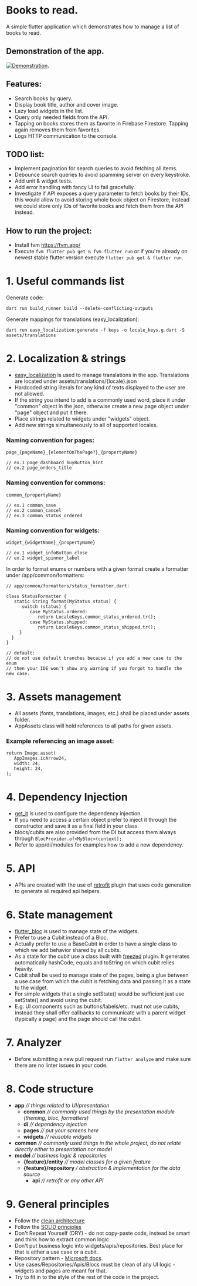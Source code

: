 # Books to read.

A simple flutter application which demonstrates how to manage a list of books to read.

## Demonstration of the app.

[![Demonstration](https://img.youtube.com/vi/qckA-pyA7OQ/0.jpg)](https://www.youtube.com/watch?v=qckA-pyA7OQ).

## Features:
- Search books by query.
- Display book title, author and cover image.
- Lazy load widgets in the list.
- Query only needed fields from the API.
- Tapping on books stores them as favorite in Firebase Firestore. Tapping again removes them from favorites.
- Logs HTTP communication to the console.


## TODO list:
- Implement pagination for search queries to avoid fetching all items.
- Debounce search queries to avoid spamming server on every keystroke.
- Add unit & widget tests.
- Add error handling with fancy UI to fail gracefully.
- Investigate if API exposes a query parameter to fetch books by their IDs, this would allow to avoid storing whole book object on Firestore, instead we could store only IDs of favorite books and fetch them from the API instead.

## How to run the project:
- Install fvm https://fvm.app/
- Execute `fvm flutter pub get & fvm flutter run` or if you're already on newest stable flutter version execute `flutter pub get & flutter run`.

# 1. Useful commands list

Generate code:
```
dart run build_runner build --delete-conflicting-outputs
```

Generate mappings for translations (easy_localization):
```
dart run easy_localization:generate -f keys -o locale_keys.g.dart -S assets/translations
```

# 2. Localization & strings
- [easy_localization](https://pub.dev/packages/easy_localization) is used to manage translations in the app. Translations are located under assets/translations/{locale}.json
- Hardcoded string literals for any kind of texts displayed to the user are not allowed.
- If the string you intend to add is a commonly used word, place it under "common" object in the json, otherwise create a new page object under "page" object and put it there.
- Place strings related to widgets under "widgets" object.
- Add new strings simultaneously to all of supported locales.

### Naming convention for pages:
```
page_{pageName}_{elementOnThePage?}_{propertyName}

// ex.1 page_dashboard_buyButton_hint
// ex.2 page_orders_title
```

### Naming convention for commons:
```
common_{propertyName}

// ex.1 common_save
// ex.2 common_cancel
// ex.3 common_status_ordered
```

### Naming convention for widgets:
```
widget_{widgetName}_{propertyName}

// ex.1 widget_infoButton_close
// ex.2 widget_spinner_label
```

In order to format enums or numbers with a given format create a formatter under /app/common/formatters:
```
// app/common/formatters/status_formatter.dart:

class StatusFormatter {
   static String format(MyStatus status) {
      switch (status) {
         case MyStatus.ordered:
            return LocaleKeys.common_status_ordered.tr();
         case MyStatus.shipped:
            return LocaleKeys.common_status_shipped.tr();
     }
  }
}

// default:
// do not use default branches because if you add a new case to the enum 
// then your IDE won't show any warning if you forgot to handle the new case.
```

# 3. Assets management
- All assets (fonts, translations, images, etc.) shall be placed under assets folder.
- AppAssets class will hold references to all paths for given assets.

### Example referencing an image asset:
```
return Image.asset(
   AppImages.icArrow24,
   width: 24,
   height: 24,
);
```

# 4. Dependency Injection
- [get_it](https://pub.dev/packages/get_it) is used to configure the dependency injection.
- If you need to access a certain object prefer to inject it through the constructor and save it as a final field in your class.
- blocs/cubits are also provided from the DI but access them always through `BlocProvider.of<MyBloc>(context);`
- Refer to app/di/modules for examples how to add a new dependency.

# 5. API
- APIs are created with the use of [retrofit](https://pub.dev/packages/retrofit) plugin that uses code generation to generate all required api helpers.

# 6. State management
- [flutter_bloc](https://pub.dev/packages/flutter_bloc) is used to manage state of the widgets.
- Prefer to use a Cubit instead of a Bloc.
- Actually prefer to use a BaseCubit in order to have a single class to which we add behavior shared by all cubits.
- As a state for the cubit use a class built with [freezed](https://pub.dev/packages/freezed) plugin. It generates automatically hashCode, equals and toString on which cubit relies heavily.
- Cubit shall be used to manage state of the pages, being a glue between a use case from which the cubit is fetching data and passing it as a state to the widget.
- For simple widgets that a single setState() would be sufficient just use setState() and avoid using the cubit.
- E.g. UI components such as buttons/labels/etc. must not use cubits, instead they shall offer callbacks to communicate with a parent widget (typically a page) and the page should call the cubit.

# 7. Analyzer
- Before submitting a new pull request run `flutter analyze` and make sure there are no linter issues in your code.

# 8. Code structure
- **app** *// things related to UI/presentation*
  - **common** *// commonly used things by the presentation module (theming, bloc, formatters)*
  - **di** *// dependency injection*
  - **pages** *// put your screens here*
  - **widgets** *// reusable widgets*
- **common** *// commonly used things in the whole project, do not relate directly either to presentation nor model*
- **model** *// business logic & repositories*
  - **{feature}/entity** *// model classes for a given feature*
  - **{feature}/repository** */ abstraction & implementation for the data source*
    - **api** *// retrofit or any other API*

# 9. General principles
- Follow the [clean architecture](https://blog.cleancoder.com/uncle-bob/2012/08/13/the-clean-architecture.html)
- Follow the [SOLID principles](https://www.digitalocean.com/community/conceptual_articles/s-o-l-i-d-the-first-five-principles-of-object-oriented-design)
- Don't Repeat Yourself (DRY) - do not copy-paste code, instead be smart and think how to extract common logic
- Don't put business logic into widgets/apis/repositories. Best place for that is either a use case or a cubit.
- Repository pattern - [Microsoft docs](https://docs.microsoft.com/en-us/dotnet/architecture/microservices/microservice-ddd-cqrs-patterns/infrastructure-persistence-layer-design#the-repository-pattern).
- Use cases/Repositories/Apis/Blocs must be clean of any UI logic - widgets and pages are meant for that.
- Try to fit in to the style of the rest of the code in the project.